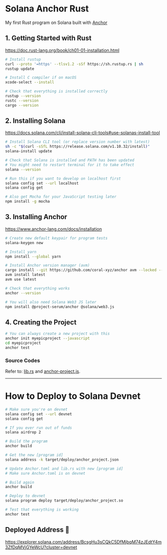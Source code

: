 # Solana Anchor Rust

My first Rust program on Solana built with [Anchor](https://www.anchor-lang.com/)


## 1. Getting Started with Rust
https://doc.rust-lang.org/book/ch01-01-installation.html

```bash
# Install rustup
curl --proto '=https' --tlsv1.2 -sSf https://sh.rustup.rs | sh
rustup update

# Install C compiler if on macOS
xcode-select --install

# Check that everything is installed correctly
rustup --version
rustc --version
cargo --version


```



## 2. Installing Solana 

https://docs.solana.com/cli/install-solana-cli-tools#use-solanas-install-tool

```bash
# Install Solana CLI tool (or replace version number with latest)
sh -c "$(curl -sSfL https://release.solana.com/v1.10.32/install)"
solana-install update

# Check that Solana is installed and PATH has been updated
# You might need to restart terminal for it to take effect
solana --version

# Run this if you want to develop on localhost first
solana config set --url localhost
solana config get

# Also get Mocha for your JavaScript testing later
npm install -g mocha

```


## 3. Installing Anchor

https://www.anchor-lang.com/docs/installation

```bash
# Create new default keypair for program tests
solana-keygen new

# Install yarn
npm install --global yarn

# Install Anchor version manager (avm)
cargo install --git https://github.com/coral-xyz/anchor avm --locked --force
avm install latest
avm use latest

# Check that everything works 
anchor --version

# You will also need Solana Web3 JS later
npm install @project-serum/anchor @solana/web3.js

```

## 4. Creating the Project
```bash
# You can always create a new project with this
anchor init myepicproject --javascript
cd myepicproject
anchor test

```

### Source Codes 
Refer to: [lib.rs](anchor-project/programs/anchor-project/src/lib.rs) 
and [anchor-project.js](anchor-project/tests/anchor-project.js).

--- 

# How to Deploy to Solana Devnet

```bash
# Make sure you're on devnet
solana config set --url devnet
solana config get

# If you ever run out of funds
solana airdrop 2

# Build the program
anchor build

# Get the new [program id]
solana address -k target/deploy/anchor_project.json

# Update Anchor.toml and lib.rs with new [program id]
# Make sure Anchor.toml is on devnet

# Build again
anchor build

# Deploy to devnet
solana program deploy target/deploy/anchor_project.so

# Test that everything is working
anchor test


```

## Deployed Address 🚀
https://explorer.solana.com/address/BcsgHu3sCQkC5DfMjbqM74zJEdtY4m3ZfDqMVjGYeWcU?cluster=devnet

